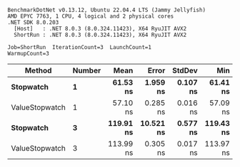 ```

BenchmarkDotNet v0.13.12, Ubuntu 22.04.4 LTS (Jammy Jellyfish)
AMD EPYC 7763, 1 CPU, 4 logical and 2 physical cores
.NET SDK 8.0.203
  [Host]   : .NET 8.0.3 (8.0.324.11423), X64 RyuJIT AVX2
  ShortRun : .NET 8.0.3 (8.0.324.11423), X64 RyuJIT AVX2

Job=ShortRun  IterationCount=3  LaunchCount=1  
WarmupCount=3  

```
| Method         | Number | Mean      | Error     | StdDev   | Min       | Max       | Gen0   | Allocated |
|--------------- |------- |----------:|----------:|---------:|----------:|----------:|-------:|----------:|
| **Stopwatch**      | **1**      |  **61.53 ns** |  **1.959 ns** | **0.107 ns** |  **61.41 ns** |  **61.62 ns** | **0.0005** |      **40 B** |
| ValueStopwatch | 1      |  57.10 ns |  0.285 ns | 0.016 ns |  57.09 ns |  57.12 ns |      - |         - |
| **Stopwatch**      | **3**      | **119.91 ns** | **10.521 ns** | **0.577 ns** | **119.43 ns** | **120.55 ns** | **0.0005** |      **40 B** |
| ValueStopwatch | 3      | 113.99 ns |  0.305 ns | 0.017 ns | 113.97 ns | 114.01 ns |      - |         - |
